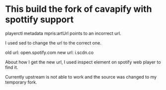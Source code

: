 # This build the fork of cavapify with spottify support

playerctl metadata mpris:artUrl points to an incorrect url.

I used sed to change the url to the correct one.

old url: open.spotify.com new url: i.scdn.co

About how I get the new url, I used inspect element on spotify web player to find it.

Currently upstream is not able to work and the source was changed to my temporary fork.

